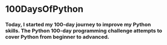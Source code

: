 # 100DaysOfPython
### Today, I started my 100-day journey to improve my Python skills. The Python 100-day programming challenge attempts to cover Python from beginner to advanced. 
